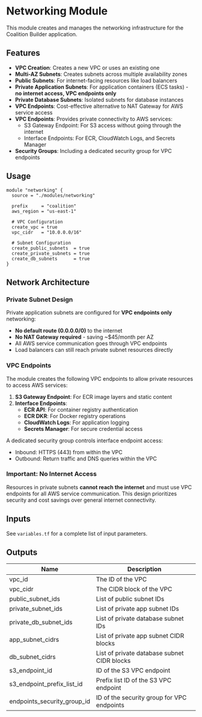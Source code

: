 # Networking Module

This module creates and manages the networking infrastructure for the Coalition Builder application.

## Features

- **VPC Creation**: Creates a new VPC or uses an existing one
- **Multi-AZ Subnets**: Creates subnets across multiple availability zones
- **Public Subnets**: For internet-facing resources like load balancers
- **Private Application Subnets**: For application containers (ECS tasks) - **no internet access, VPC endpoints only**
- **Private Database Subnets**: Isolated subnets for database instances
- **VPC Endpoints**: Cost-effective alternative to NAT Gateway for AWS service access
- **VPC Endpoints**: Provides private connectivity to AWS services:
  - S3 Gateway Endpoint: For S3 access without going through the internet
  - Interface Endpoints: For ECR, CloudWatch Logs, and Secrets Manager
- **Security Groups**: Including a dedicated security group for VPC endpoints

## Usage

```hcl
module "networking" {
  source = "./modules/networking"

  prefix     = "coalition"
  aws_region = "us-east-1"

  # VPC Configuration
  create_vpc = true
  vpc_cidr   = "10.0.0.0/16"

  # Subnet Configuration
  create_public_subnets  = true
  create_private_subnets = true
  create_db_subnets      = true
}
```

## Network Architecture

### Private Subnet Design

Private application subnets are configured for **VPC endpoints only** networking:

- **No default route (0.0.0.0/0)** to the internet
- **No NAT Gateway required** - saving ~$45/month per AZ
- All AWS service communication goes through VPC endpoints
- Load balancers can still reach private subnet resources directly

### VPC Endpoints

The module creates the following VPC endpoints to allow private resources to access AWS services:

1. **S3 Gateway Endpoint**: For ECR image layers and static content
2. **Interface Endpoints**:
   - **ECR API**: For container registry authentication
   - **ECR DKR**: For Docker registry operations
   - **CloudWatch Logs**: For application logging
   - **Secrets Manager**: For secure credential access

A dedicated security group controls interface endpoint access:

- Inbound: HTTPS (443) from within the VPC
- Outbound: Return traffic and DNS queries within the VPC

### Important: No Internet Access

Resources in private subnets **cannot reach the internet** and must use VPC endpoints for all AWS service communication. This design prioritizes security and cost savings over general internet connectivity.

## Inputs

See `variables.tf` for a complete list of input parameters.

## Outputs

| Name                        | Description                                 |
| --------------------------- | ------------------------------------------- |
| vpc_id                      | The ID of the VPC                           |
| vpc_cidr                    | The CIDR block of the VPC                   |
| public_subnet_ids           | List of public subnet IDs                   |
| private_subnet_ids          | List of private app subnet IDs              |
| private_db_subnet_ids       | List of private database subnet IDs         |
| app_subnet_cidrs            | List of private app subnet CIDR blocks      |
| db_subnet_cidrs             | List of private database subnet CIDR blocks |
| s3_endpoint_id              | ID of the S3 VPC endpoint                   |
| s3_endpoint_prefix_list_id  | Prefix list ID of the S3 VPC endpoint       |
| endpoints_security_group_id | ID of the security group for VPC endpoints  |

